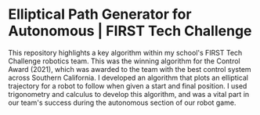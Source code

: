 # Elliptical Path Generator for Autonomous | FIRST Tech Challenge

This repository highlights a key algorithm within my school's FIRST Tech Challenge robotics team. This was the winning algorithm for the Control Award (2021), which was awarded to the team with the best control system across Southern California. I developed an algorithm that plots an elliptical trajectory for a robot to follow when given a start and final position. I used trigonometry and calculus to develop this algorithm, and was a vital part in our team's success during the autonomous section of our robot game.
